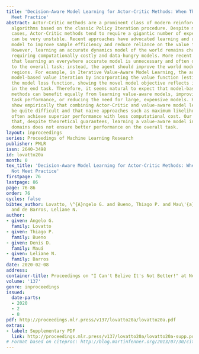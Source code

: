```yaml
---
title: 'Decision-Aware Model Learning for Actor-Critic Methods: When Theory Does Not
  Meet Practice'
abstract: Actor-Critic methods are a prominent class of modern reinforcement learning
  algorithms based on the classic Policy Iteration procedure. Despite many successful
  cases, Actor-Critic methods tend to require a gigantic number of experiences and
  can be very unstable. Recent approaches have advocated learning and using a world
  model to improve sample efficiency and reduce reliance on the value function estimate.
  However, learning an accurate dynamics model of the world remains challenging, often
  requiring computationally costly and data-hungry models. More recent work has shown
  that learning an everywhere accurate model is unnecessary and often detrimental
  to the overall task; instead, the agent should improve the world model on task-critical
  regions. For example, in Iterative Value-Aware Model Learning, the authors extend
  model-based value iteration by incorporating the value function (estimate) into
  the model loss function, showing the novel model objective reflects improved performance
  in the end task. Therefore, it seems natural to expect that model-based Actor-Critic
  methods can benefit equally from learning value-aware models, improving overall
  task performance, or reducing the need for large, expensive models. However, we
  show empirically that combining Actor-Critic and value-aware model learning can
  be quite difficult and that naive approaches such as maximum likelihood estimation
  often achieve superior performance with less computational cost. Our results suggest
  that, despite theoretical guarantees, learning a value-aware model in continuous
  domains does not ensure better performance on the overall task.
layout: inproceedings
series: Proceedings of Machine Learning Research
publisher: PMLR
issn: 2640-3498
id: lovatto20a
month: 0
tex_title: 'Decision-Aware Model Learning for Actor-Critic Methods: When Theory Does
  Not Meet Practice'
firstpage: 76
lastpage: 86
page: 76-86
order: 76
cycles: false
bibtex_author: Lovatto, \^{A}ngelo G. and Bueno, Thiago P. and Mau\'{a}, Denis D.
  and de Barros, Leliane N.
author:
- given: Ângelo G.
  family: Lovatto
- given: Thiago P.
  family: Bueno
- given: Denis D.
  family: Mauá
- given: Leliane N.
  family: Barros
date: 2020-02-08
address: 
container-title: Proceedings on "I Can't Belive It's Not Better!" at NeurIPS Workshop
volume: '137'
genre: inproceedings
issued:
  date-parts:
  - 2020
  - 2
  - 8
pdf: http://proceedings.mlr.press/v137/lovatto20a/lovatto20a.pdf
extras:
- label: Supplementary PDF
  link: http://proceedings.mlr.press/v137/lovatto20a/lovatto20a-supp.pdf
# Format based on citeproc: http://blog.martinfenner.org/2013/07/30/citeproc-yaml-for-bibliographies/
---
```

